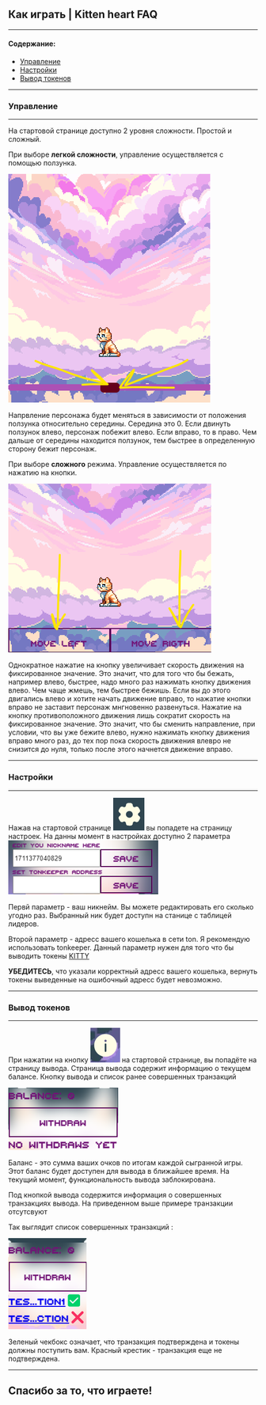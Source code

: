 ## Как играть | Kitten heart FAQ

---

#### Содержание:
  
 - [Управление](#moves)
 - [Настройки](#settings)
 - [Вывод токенов](#withdraw)


---
### <a name="moves"></a>Управление

---
На стартовой странице доступно 2 уровня сложности.
Простой и сложный.

При выборе <b>легкой сложности</b>, управление осуществляется с помощью
ползунка.

![img.png](img.png)

Напрвление персонажа будет меняться в зависимости от положения ползунка относительно середины.
Середина это 0. Если двинуть ползунок влево, персонаж побежит влево.
Если вправо, то в право.
Чем дальше от середины находится ползунок, тем быстрее в определенную сторону бежит персонаж.

При выборе <b>сложного</b> режима.
Управление осуществляется по нажатию на кнопки. 

![img_1.png](img_1.png)

Однократное нажатие на кнопку увеличивает скорость движения на фиксированное значение.
Это значит, что для того что бы бежать, например влево, быстрее, надо много раз нажимать кнопку движения влево.
Чем чаще жмешь, тем быстрее бежишь.
Если вы до этого двигались влево и хотите начать движение вправо, то нажатие кнопки вправо не заставит персонаж мнгновенно развенуться.
Нажатие на кнопку противоположного движения лишь сократит скорость на фиксированное значение.
Это значит, что бы сменить направление, при условии, что вы уже бежите влево, нужно нажимать кнопку движения вправо много раз, до тех пор пока скорость движения влевро не снизится до нуля, только после этого начнется движение вправо.

---
### <a name="settings"></a>Настройки 

---

Нажав на стартовой странице ![img_2.png](img_2.png) вы попадете на страницу настроек. 
На данны момент в настройках доступно 2 параметра
![img_3.png](img_3.png)

Первй параметр - ваш никнейм. Вы можете редактировать его сколько угодно раз.
Выбранный ник будет доступн на станице с таблицей лидеров.

Второй параметр - адресс вашего кошелька в сети ton. Я рекомендую использовать tonkeeper.
Данный параметр нужен для того что бы выводить токены [KITTY](https://tonviewer.com/EQA4hHhqVgyGx9zoFwhlhLJcZDCC0uzZgR8m9QYPBxuiiSCa)

<b>УБЕДИТЕСЬ</b>, что указали корректный адресс вашего кошелька, вернуть токены выведенные на ошибочный адресс будет невозможно.


---
### <a name="withdraw"></a> Вывод токенов

---

При нажатии на кнопку ![img_4.png](img_4.png) на стартовой странице, вы попадёте на страницу вывода.
Страница вывода содержит информацию о текущем балансе. Кнопку вывода и список ранее совершенных транзакций

![img_5.png](img_5.png)

Баланс - это сумма ваших очков по итогам каждой сыгранной игры.
Этот баланс будет доступен для вывода в ближайшее время. На текущий момент, функциональность вывода заблокирована.

Под кнопкой вывода содержится информация о совершенных транзакциях вывода. На приведенном выше примере транзакции отсутсвуют

Так выглядит список совершенных транзакций :

![img_6.png](img_6.png)

Зеленый чекбокс означает, что транзакция подтверждена и токены должны поступить вам.
Красный крестик - транзакция еще не подтверждена.

---

## Спасибо за то, что играете!